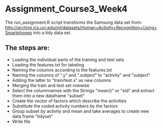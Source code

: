 # Assignment_Course3_Week4

The run_assignment.R script transforms the Samsung data set from: http://archive.ics.uci.edu/ml/datasets/Human+Activity+Recognition+Using+Smartphones
into a tidy data set.

## The steps are:
* Loading the individual parts of the training and test sets
* Loading the features.txt for labeling
* Naming the columns according to the features.txt
* Naming the columns of ".y" and ".subject" to "activity" and "subject"
* Adding the latter to "train/test.x" as new columns
* Merging the train and test set rowwise
* Select the columnnames with the Strings "mean()" or "std" and extract them into a new dataframe "subset"
* Create the vector of factors which describe the activities
* Substitute the coded activity numbers by the factors
* Group subset by activity and mean and take averages to create new data frame "tidyset"
* Write file
